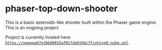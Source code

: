 # phaser-top-down-shooter
This is a basic asteroids-like shooter built within the Phaser game engine. This is an ongoing project

Project is currently hosted here: [`https://pewpew67e18b09815af01fda919dc7fcxhzvp0.nubo.onl`](https://pewpew67e18b09815af01fda919dc7fcxhzvp0.nubo.onl).
